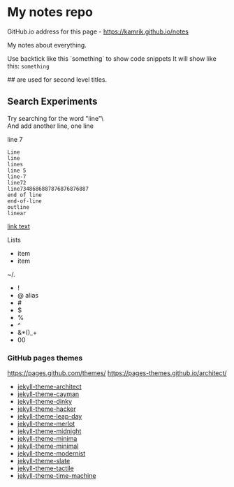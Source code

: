 # My notes repo

GitHub.io address for this page - https://kamrik.github.io/notes

My notes about everything.

Use backtick like this \`something\` to show code snippets
It will show like this: `something`

\#\# are used for second level titles.


## Search Experiments
Try searching for the word "line"\ \
And add another line, one line

line 7



```
Line
line
lines
line 5
line-7
line72
line7348686887876876876887
end of line
end-of-line
outline
linear
```

[link text](example.com)

Lists
- item
- item

~/.


- !
- @ alias
- \#
- $
- %
- ^
- &*()_+
- 00


### GitHub pages themes
https://pages.github.com/themes/
https://pages-themes.github.io/architect/


- [jekyll-theme-architect](https://pages-themes.github.io/architect/)
- [jekyll-theme-cayman](https://pages-themes.github.io/cayman/)
- [jekyll-theme-dinky](https://pages-themes.github.io/dinky/)
- [jekyll-theme-hacker](https://pages-themes.github.io/hacker/)
- [jekyll-theme-leap-day](https://pages-themes.github.io/leap-day/)
- [jekyll-theme-merlot](https://pages-themes.github.io/merlot/)
- [jekyll-theme-midnight](https://pages-themes.github.io/midnight/)
- [jekyll-theme-minima](https://pages-themes.github.io/minima/)
- [jekyll-theme-minimal](https://pages-themes.github.io/minimal/)
- [jekyll-theme-modernist](https://pages-themes.github.io/modernist/)
- [jekyll-theme-slate](https://pages-themes.github.io/slate/)
- [jekyll-theme-tactile](https://pages-themes.github.io/tactile/)
- [jekyll-theme-time-machine](https://pages-themes.github.io/time-machine/)
